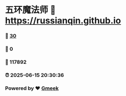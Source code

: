 # 五环魔法师 :link: https://russianqin.github.io 
### :page_facing_up: [30](https://russianqin.github.io/tag.html) 
### :speech_balloon: 0 
### :hibiscus: 117892 
### :alarm_clock: 2025-06-15 20:30:36 
### Powered by :heart: [Gmeek](https://github.com/Meekdai/Gmeek)
